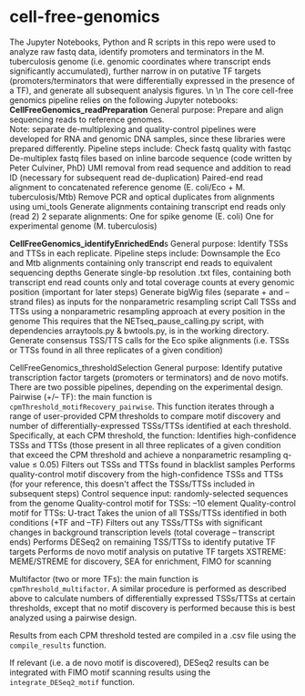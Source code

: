 # cell-free-genomics
The Jupyter Notebooks, Python and R scripts in this repo were used to analyze raw fastq data, identify promoters and terminators in the M. tuberculosis genome (i.e. genomic coordinates where transcript ends significantly accumulated), further narrow in on putative TF targets (promoters/terminators that were differentially expressed in the presence of a TF), and generate all subsequent analysis figures. \n
 \n
The core cell-free genomics pipeline relies on the following Jupyter notebooks:
**CellFreeGenomics_readPreparation**
General purpose: Prepare and align sequencing reads to reference genomes.   
Note: separate de-multiplexing and quality-control pipelines were developed for RNA and genomic DNA samples, since these libraries were prepared differently.
Pipeline steps include:
Check fastq quality with fastqc  
De-multiplex fastq files based on inline barcode sequence (code written by Peter Culviner, PhD)
UMI removal from read sequence and addition to read ID (necessary for subsequent read de-duplication)
Paired-end read alignment to concatenated reference genome (E. coli/Eco + M. tuberculosis/Mtb)
Remove PCR and optical duplicates from alignments using umi_tools
Generate alignments containing transcript end reads only (read 2)
2 separate alignments:
One for spike genome (E. coli)
One for experimental genome (M. tuberculosis)

**CellFreeGenomics_identifyEnrichedEnd**s
General purpose: Identify TSSs and TTSs in each replicate.
Pipeline steps include:
  Downsample the Eco and Mtb alignments containing only transcript end reads to equivalent sequencing depths
  Generate single-bp resolution .txt files, containing both transcript end read counts only and total coverage counts at every genomic position (important for later steps)
  Generate bigWig files (separate + and – strand files) as inputs for the nonparametric resampling script
  Call TSSs and TTSs using a nonparametric resampling approach at every position in the genome
    This requires that the NETseq_pause_calling.py script, with dependencies arraytools.py & bwtools.py, is in the working directory.
  Generate consensus TSS/TTS calls for the Eco spike alignments (i.e. TSSs or TTSs found in all three replicates of a given condition)

CellFreeGenomics_thresholdSelection
General purpose: Identify putative transcription factor targets (promoters or terminators) and de novo motifs.
There are two possible pipelines, depending on the experimental design.
  Pairwise (+/– TF): the main function is `cpmThreshold_motifRecovery_pairwise`. This function iterates through a range of user-provided CPM thresholds to compare motif discovery and number    of differentially-expressed TSSs/TTSs identified at each threshold. Specifically, at each CPM threshold, the function:
    Identifies high-confidence TSSs and TTSs (those present in all three replicates of a given condition that exceed the CPM threshold and achieve a nonparametric resampling q-value ≤ 0.05)
    Filters out TSSs and TTSs found in blacklist samples
    Performs quality-control motif discovery from the high-confidence TSSs and TTSs (for your reference, this doesn't affect the TSSs/TTSs included in subsequent steps)
      Control sequence input: randomly-selected sequences from the genome
      Quality-control motif for TSSs: –10 element
      Quality-control motif for TTSs: U-tract
    Takes the union of all TSSs/TTSs identified in both conditions (+TF and –TF)
    Filters out any TSSs/TTSs with significant changes in background transcription levels (total coverage – transcript ends)
    Performs DESeq2 on remaining TSS/TTSs to identify putative TF targets
    Performs de novo motif analysis on putative TF targets
      XSTREME: MEME/STREME for discovery, SEA for enrichment, FIMO for scanning

  Multifactor (two or more TFs): the main function is `cpmThreshold_multifactor`. A similar procedure is performed as described above to calculate numbers of differentially expressed           TSSs/TTSs at certain thresholds, except that no motif discovery is performed because this is best analyzed using a pairwise design.

Results from each CPM threshold tested are compiled in a .csv file using the `compile_results` function.

If relevant (i.e. a de novo motif is discovered), DESeq2 results can be integrated with FIMO motif scanning results using the `integrate_DESeq2_motif` function.


